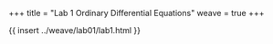 +++
title = "Lab 1 Ordinary Differential Equations"
weave = true
+++

{{ insert ../weave/lab01/lab1.html }}

